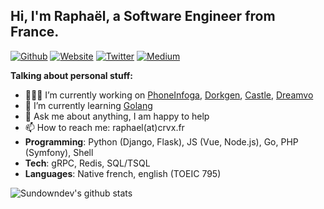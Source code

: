 ## Hi, I'm Raphaël, a Software Engineer from France.

[![Github](https://img.shields.io/badge/-Github-222222?style=flat-square&logo=Github&logoColor=white)](https://github.com/sundowndev)
[![Website](https://img.shields.io/badge/-Website-222222?style=flat-square&logoColor=white&link=https://crvx.fr/)](https://crvx.fr/)
[![Twitter](https://img.shields.io/badge/-Twitter-222222?style=flat-square&logo=twitter&logoColor=white&link=https://twitter.com/sundowndev/)](https://twitter.com/sundowndev)
[![Medium](https://img.shields.io/badge/-Medium-222222?style=flat-square&logo=medium&logoColor=white&link=https://medium.com/@SundownDEV)](https://medium.com/@SundownDEV)

**Talking about personal stuff:**

- 👨🏽‍💻 I’m currently working on [PhoneInfoga](https://github.com/sundowndev/PhoneInfoga), [Dorkgen](https://github.com/sundowndev/dorkgen), [Castle](https://github.com/sundowndev/castle), [Dreamvo](https://github.com/dreamvo)
- 🌱 I’m currently learning [Golang](https://golang.org/)
- 💬 Ask me about anything, I am happy to help
- 📫 How to reach me: raphael(at)crvx.fr
- **Programming**: Python (Django, Flask), JS (Vue, Node.js), Go, PHP (Symfony), Shell
- **Tech**: gRPC, Redis, SQL/TSQL
- **Languages**: Native french, english (TOEIC 795)

![Sundowndev's github stats](https://github-readme-stats.vercel.app/api?username=sundowndev&show_icons=true&hide_border=true)
